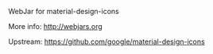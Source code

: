 WebJar for material-design-icons

More info: http://webjars.org

Upstream: https://github.com/google/material-design-icons
